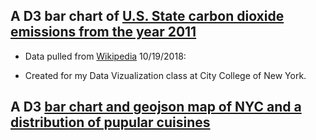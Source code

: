 ## A D3 bar chart of [U.S. State carbon dioxide emissions from the year 2011](https://ramonpetgrave64.github.io/visualizationclass/HW2%20-%20CO2%20Emissions.html)

 - Data pulled from [Wikipedia](https://en.wikipedia.org/wiki/List_of_U.S._states_by_carbon_dioxide_emissions) 10/19/2018:

 - Created for my Data Vizualization class at City College of New York.

## A D3 [bar chart and geojson map of NYC and a distribution of pupular cuisines](https://ramonpetgrave64.github.io/visualizationclass/HW3%20-%20NYC%20Restaurants%20Map.html)
